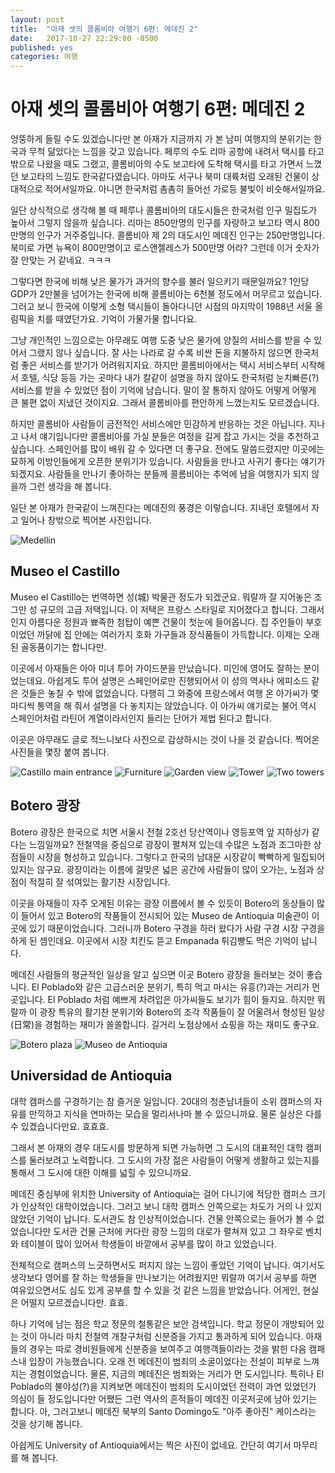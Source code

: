 ```yaml
---
layout: post
title:  "아재 셋의 콜롬비아 여행기 6편: 메데진 2"
date:   2017-10-27 22:29:00 -0500
published: yes
categories: 여행
---
```


# 아재 셋의 콜롬비아 여행기 6편: 메데진 2

엉뚱하게 들릴 수도 있겠습니다만 본 아재가 지금까지 가 본 남미 여행지의
분위기는 한국과 무척 닮았다는 느낌을 갖고 있습니다. 페루의 수도 리마 공항에
내려서 택시를 타고 밖으로 나왔을 때도 그랬고, 콜롬비아의 수도 보고타에 도착해
택시를 타고 가면서 느꼈던 보고타의 느낌도 한국같다였습니다. 아마도 서구나 북미
대륙처럼 오래된 건물이 상대적으로 적어서일까요. 아니면 한국처럼 촘촘히 들어선 
가로등 불빛이 비슷해서일까요.

일단 상식적으로 생각해 볼 때 페루나 콜롬비아의 대도시들은 한국처럼 인구
밀집도가 높아서 그렇지 않을까 싶습니다. 리마는 850만명의 인구를 자랑하고
보고타 역시 800만명의 인구가 거주중입니다. 콜롬비아 제 2의 대도시인 메데진
인구는 250만명입니다. 북미로 가면 뉴욕이 800만명이고 로스앤젤레스가 500만명
어라? 그런데 이거 숫자가 잘 안맞는 거 같네요. ㅋㅋㅋ

그렇다면 한국에 비해 낮은 물가가 과거의 향수를 불러 일으키기 때문일까요?
1인당 GDP가 2만불을 넘어가는 한국에 비해 콜롬비아는 6천불 정도에서 머무르고
있습니다. 그러고 보니 한국에 이렇게 소형 택시들이 돌아다니던 시점의 마지막이
1988년 서울 올림픽을 치를 때였던가요. 기억이 가물가물 합니다요.

그냥 개인적인 느낌으로는 아무래도 여행 도중 낮은 물가에 양질의 서비스를 받을
수 있어서 그랬지 않나 싶습니다. 잘 사는 나라로 갈 수록 비싼 돈을 지불하지
않으면 한국처럼 좋은 서비스를 받기가 어려워지지요. 하지만 콜롬비아에서는 택시
서비스부터 시작해서 호텔, 식당 등등 가는 곳마다 내가 칼같이 설명을 하지 않아도
한국처럼 눈치빠른(?) 서비스를 받을 수 있었던 점이 기억에 남습니다. 말이 잘
통하지 않아도 어떻게 어떻게 큰 불편 없이 지냈던 것이지요. 그래서 콜롬비아를
편안하게 느꼈는지도 모르겠습니다.

하지만 콜롬비아 사람들이 금전적인 서비스에만 민감하게 반응하는 것은 아닙니다.
지나고 나서 얘기입니다만 콜롬비아를 가실 분들은 여정을 길게 잡고 가시는 것을
추천하고 싶습니다. 스페인어를 많이 배워 갈 수 있다면 더 좋구요. 전에도
말씀드렸지만 이곳에는 묘하게 이방인들에게 오픈한 분위기가 있습니다. 사람들을
만나고 사귀기 좋다는 얘기가 되겠지요. 사람들을 만나기 좋아하는 분들께
콜롬비아는 추억에 남을 여행지가 되지 않을까 그런 생각을 해 봅니다.

일단 본 아재가 한국같이 느껴진다는 메데진의 풍경은 이렇습니다. 지내던 호텔에서
자고 일어나 창밖으로 찍어본 사진입니다. 

![Medellin](/assets/2017-10-27-colombia-trip-06-medellin-2/medellin-view.jpg)

## Museo el Castillo

Museo el Castillo는 번역하면 성(城) 박물관 정도가 되겠군요. 뭐랄까 잘 지어놓은
조그만 성 규모의 고급 저택입니다. 이 저택은 프랑스 스타일로 지어졌다고 합니다.
그래서인지 아름다운 정원과 뾰족한 첨탑이 예쁜 건물이 첫눈에 들어옵니다.  집
주인들이 부호이었던 까닭에 집 안에는 여러가지 호화 가구들과 장식품들이
가득합니다. 이제는 오래된 골동품이기는 합니다만.

이곳에서 아재들은 아아 미녀 투어 가이드분을 만났습니다. 미인에 영어도 잘하는
분이었는데요. 아쉽게도 투어 설명은 스페인어로만 진행되어서 이 성의 역사나
에피소드 같은 것들은 놓칠 수 밖에 없었습니다. 다행히 그 와중에 프랑스에서 여행
온 아가씨가 몇 마디씩 통역을 해 줘서 설명을 다 놓치지는 않았습니다. 이 아가씨
얘기로는 불어 역시 스페인어처럼 라틴어 계열이라서인지 들리는 단어가 제법
된다고 합니다.

이곳은 아무래도 글로 적느니보다 사진으로 감상하시는 것이 나을 것 같습니다.
찍어온 사진들을 몇장 붙여 봅니다. 

![Castillo main entrance](/assets/2017-10-27-colombia-trip-06-medellin-2/castillo-main.jpg)
![Furniture](/assets/2017-10-27-colombia-trip-06-medellin-2/castillo-furniture.jpg)
![Garden view](/assets/2017-10-27-colombia-trip-06-medellin-2/castillo-garden.jpg)
![Tower](/assets/2017-10-27-colombia-trip-06-medellin-2/castillo-tower.jpg)
![Two towers](/assets/2017-10-27-colombia-trip-06-medellin-2/castillo-two-towers.jpg)

## Botero 광장

Botero 광장은 한국으로 치면 서울시 전철 2호선 당산역이나 영등포역 앞 지하상가
같다는 느낌일까요? 전철역을 중심으로 광장이 펼쳐져 있는데 수많은 노점과
조그마한 상점들이 시장을 형성하고 있습니다. 그렇다고 한국의 남대문 시장같이
빡빡하게 밀집되어 있지는 않구요. 광장이라는 이름에 걸맞은 넓은 공간에 사람들이
많이 오가는, 노점과 상점이 적절히 잘 섞여있는 활기찬 시장입니다.

이곳을 아재들이 자주 오게된 이유는 광장 이름에서 볼 수 있듯이 Botero의 동상들이 많이
들어서 있고 Botero의 작품들이 전시되어 있는 Museo de Antioquia 미술관이 이곳에
있기 때문이었습니다. 그러니까 Botero 구경을 하러 왔다가 사람 구경 시장 구경을 하게
된 셈인데요. 이곳에서 시장 치킨도 뜯고 Empanada 튀김빵도 먹은 기억이 납니다.

메데진 사람들의 평균적인 일상을 알고 싶으면 이곳 Botero 광장을 들러보는 것이
좋습니다. El Poblado와 같은 고급스러운 분위기, 특히 먹고 마시는 유흥(?)과는
거리가 먼 곳입니다. El Poblado 처럼 예쁘게 차려입은 아가씨들도 보기가 힘이
들지요. 하지만 뭐랄까 이 광장 특유의 활기찬 분위기와 Botero의 조각 작품들이 잘
어울려서 형성된 일상(日常)을 경험하는 재미가 쏠쏠합니다. 길거리 노점상에서
쇼핑을 하는 재미도 좋구요. 

![Botero plaza](/assets/2017-10-27-colombia-trip-06-medellin-2/plaza-botero.jpg)
![Museo de Antioquia](/assets/2017-10-27-colombia-trip-06-medellin-2/museo-de-antioquia.jpg)

## Universidad de Antioquia

대학 캠퍼스를 구경하기는 참 즐거운 일입니다. 20대의 청춘남녀들이 소위 캠퍼스의
자유를 만끽하고 지식을 연마하는 모습을 멀리서나마 볼 수 있으니까요. 물론
실상은 다를 수 있겠습니다만요. 효효효.

그래서 본 아재의 경우 대도시를 방문하게 되면 가능하면 그 도시의 대표적인 대학
캠퍼스를 둘러보려고 노력합니다. 그 도시의 가장 젊은 사람들이 어떻게 생활하고
있는지를 통해서 그 도시에 대한 이해를 넓힐 수 있으니까요.

메데진 중심부에 위치한 University of Antioquia는 걸어 다니기에 적당한 캠퍼스
크기가 인상적인 대학이었습니다. 그러고 보니 대학 캠퍼스 안쪽으로는 차도가 거의
나 있지 않았던 기억이 납니다. 도서관도 참 인상적이었습니다. 건물 안쪽으로는
들어가 볼 수 없었습니다만 도서관 건물 근처에 커다란 광장 느낌의 대로가 펼쳐져
있고 그 좌우로 벤치와 테이블이 많이 있어서 학생들이 바깥에서 공부를 많이 하고
있었습니다.  

전체적으로 캠퍼스의 느긋하면서도 퍼지지 않는 느낌이 좋았던 기억이 납니다.
여기서도 생각보다 영어를 잘 하는 학생들을 만나보기는 어려웠지만 뭐랄까 여기서
공부를 하면 여유있으면서도 심도 있게 공부를 할 수 있을 것 같은 느낌을
받았습니다. 어게인, 현실은 어떨지 모르겠습니다만. 효효.

하나 기억에 남는 점은 학교 정문의 철통같은 보안 검색입니다. 학교 정문이
개방되어 있는 것이 아니라 마치 전철역 개찰구처럼 신분증을 가지고 통과하게 되어
있습니다. 아재들의 경우는 따로 경비원들에게 신분증을 보여주고 여행객들이라는
것을 밝힌 다음 캠패스내 입장이 가능했습니다. 오래 전 메데진이 범죄의
소굴이었다는 전설이 피부로 느껴지는 경험이었습니다. 물론, 지금의 메데진은
범죄와는 거리가 먼 도시입니다. 특히나 El Poblado의 불야성(?)을 지켜보면
메데진이 범죄의 도시이었던 전력이 과연 있었던가 의심이 들 정도입니다만 어쨌든
그런 역사의 흔적들이 메데진 이곳저곳에 남아 있기는 합니다. 아, 그러고보니
메데진 북부의 Santo Domingo도 "아주 좋아진" 케이스라는 것을 상기해 봅니다.

아쉽게도 University of Antioquia에서는 찍은 사진이 없네요. 간단히 여기서
마무리를 해 봅니다. 
